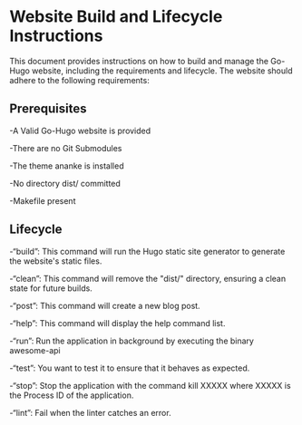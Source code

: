 # Website Build and Lifecycle Instructions

This document provides instructions on how to build and manage the Go-Hugo website, including the requirements and lifecycle.
The website should adhere to the following requirements:

## Prerequisites

-A Valid Go-Hugo website is provided

-There are no Git Submodules

-The theme ananke is installed

-No directory dist/ committed

-Makefile present

## Lifecycle

-“build”: This command will run the Hugo static site generator to generate the website's static files.

-“clean”: This command will remove the "dist/" directory, ensuring a clean state for future builds.

-“post”: This command will create a new blog post.

-“help”: This command will display the help command list.

-“run”: Run the application in background by executing the binary awesome-api

-“test”: You want to test it to ensure that it behaves as expected.

-“stop”: Stop the application with the command kill XXXXX where XXXXX is the Process ID of the application.

-“lint”: Fail when the linter catches an error.